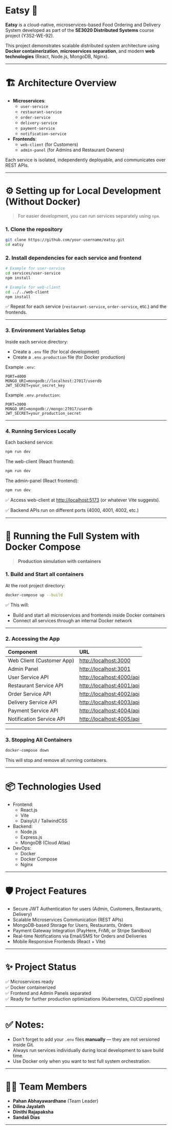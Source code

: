 # Eatsy 🍔

**Eatsy** is a cloud-native, microservices-based Food Ordering and Delivery System developed as part of the **SE3020 Distributed Systems** course project (Y3S2-WE-92).

This project demonstrates scalable distributed system architecture using **Docker containerization**, **microservices separation**, and modern **web technologies** (React, Node.js, MongoDB, Nginx).

---

# 🏗️ Architecture Overview

- **Microservices**:
  - `user-service`
  - `restaurant-service`
  - `order-service`
  - `delivery-service`
  - `payment-service`
  - `notification-service`
- **Frontends**:
  - `web-client` (for Customers)
  - `admin-panel` (for Admins and Restaurant Owners)

Each service is isolated, independently deployable, and communicates over REST APIs.

---

# ⚙️ Setting up for Local Development (Without Docker)

> For easier development, you can run services separately using `npm`.

### 1. Clone the repository

```bash
git clone https://github.com/your-username/eatsy.git
cd eatsy
```

### 2. Install dependencies for each service and frontend

```bash
# Example for user-service
cd services/user-service
npm install

# Example for web-client
cd ../../web-client
npm install
```

✅ Repeat for each service (`restaurant-service`, `order-service`, etc.) and the frontends.

---

### 3. Environment Variables Setup

Inside each service directory:

- Create a `.env` file (for local development)
- Create a `.env.production` file (for Docker production)

Example `.env`:

```env
PORT=4000
MONGO_URI=mongodb://localhost:27017/userdb
JWT_SECRET=your_secret_key
```

Example `.env.production`:

```env
PORT=3000
MONGO_URI=mongodb://mongo:27017/userdb
JWT_SECRET=your_production_secret
```

---

### 4. Running Services Locally

Each backend service:

```bash
npm run dev
```

The web-client (React frontend):

```bash
npm run dev
```

The admin-panel (React frontend):

```bash
npm run dev
```

✅ Access web-client at [http://localhost:5173](http://localhost:5173) (or whatever Vite suggests).

✅ Backend APIs run on different ports (4000, 4001, 4002, etc.)

---

# 🐳 Running the Full System with Docker Compose

> **Production simulation with containers**

### 1. Build and Start all containers

At the root project directory:

```bash
docker-compose up --build
```

✅ This will:
- Build and start all microservices and frontends inside Docker containers
- Connect all services through an internal Docker network

---

### 2. Accessing the App

| Component         | URL                                  |
|:------------------|:-------------------------------------|
| Web Client (Customer App) | [http://localhost:3000](http://localhost:3000) |
| Admin Panel        | [http://localhost:3001](http://localhost:3001) |
| User Service API   | [http://localhost:4000/api](http://localhost:4000/api) |
| Restaurant Service API | [http://localhost:4001/api](http://localhost:4001/api) |
| Order Service API  | [http://localhost:4002/api](http://localhost:4002/api) |
| Delivery Service API | [http://localhost:4003/api](http://localhost:4003/api) |
| Payment Service API | [http://localhost:4004/api](http://localhost:4004/api) |
| Notification Service API | [http://localhost:4005/api](http://localhost:4005/api) |

---

### 3. Stopping All Containers

```bash
docker-compose down
```

This will stop and remove all running containers.

---

# 📦 Technologies Used

- Frontend:
  - React.js
  - Vite
  - DaisyUI / TailwindCSS
- Backend:
  - Node.js
  - Express.js
  - MongoDB (Cloud Atlas)
- DevOps:
  - Docker
  - Docker Compose
  - Nginx

---

# 🛡️ Project Features

- Secure JWT Authentication for users (Admin, Customers, Restaurants, Delivery)
- Scalable Microservices Communication (REST APIs)
- MongoDB-based Storage for Users, Restaurants, Orders
- Payment Gateway Integration (PayHere, FriMi, or Stripe Sandbox)
- Real-time Notifications via Email/SMS for Orders and Deliveries
- Mobile Responsive Frontends (React + Vite)

---

# ✨ Project Status

✅ Microservices ready  
✅ Docker containerized  
✅ Frontend and Admin Panels separated  
✅ Ready for further production optimizations (Kubernetes, CI/CD pipelines)

---

# ✅ Notes:
- Don't forget to add your `.env` files **manually** — they are not versioned inside Git.
- Always run services individually during local development to save build time.
- Use Docker only when you want to test full system orchestration.

---

# 🧑‍💻 Team Members

- **Pahan Abhayawardhane** (Team Leader)
- **Dilina Jayalath**
- **Dinithi Rajapaksha**
- **Sandali Dias**

---